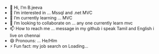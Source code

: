 - 👋 Hi, I’m B.jeeva
- 👀 I’m interested in ... Mssql and .net MVC 
- 🌱 I’m currently learning ... MVC
- 💞️ I’m looking to collaborate on ... any one currently learn mvc 
- 📫 How to reach me ... message in my github i speak Tamil and English i live on chennai
- 😄 Pronouns: ... He/HIm
- ⚡ Fun fact: my job search on Loading... 

<!---
Bjeeva2024/Bjeeva2024 is a ✨ special ✨ repository because its `README.md` (this file) appears on your GitHub profile.
You can click the Preview link to take a look at your changes.
--->
